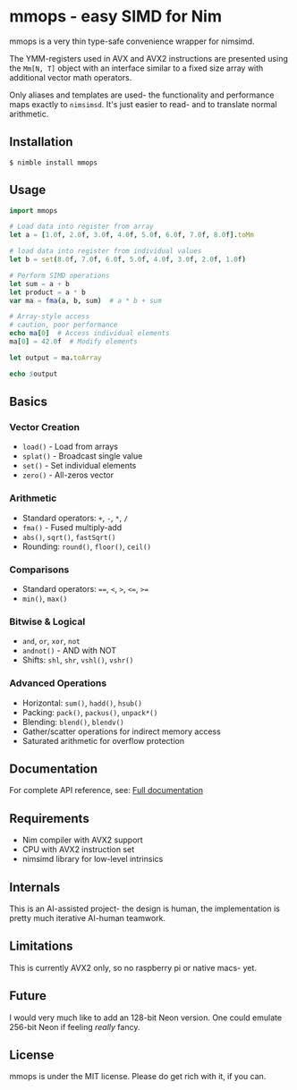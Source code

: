# mmops - easy SIMD for Nim

mmops is a very thin type-safe convenience wrapper for nimsimd.

The YMM-registers used in AVX and AVX2 instructions are presented using the `Mm[N, T]` object with an interface similar to a fixed size array with additional vector math operators.

Only aliases and templates are used- the functionality and performance maps exactly to `nimsimsd`. It's just easier to read- and to translate normal arithmetic.

## Installation

```
$ nimble install mmops
```

## Usage

```nim
import mmops

# Load data into register from array
let a = [1.0f, 2.0f, 3.0f, 4.0f, 5.0f, 6.0f, 7.0f, 8.0f].toMm

# load data into register from individual values
let b = set(8.0f, 7.0f, 6.0f, 5.0f, 4.0f, 3.0f, 2.0f, 1.0f)

# Perform SIMD operations
let sum = a + b
let product = a * b
var ma = fma(a, b, sum)  # a * b + sum

# Array-style access
# caution, poor performance
echo ma[0]  # Access individual elements
ma[0] = 42.0f  # Modify elements

let output = ma.toArray

echo $output
```

## Basics

### Vector Creation
- `load()` - Load from arrays
- `splat()` - Broadcast single value
- `set()` - Set individual elements  
- `zero()` - All-zeros vector

### Arithmetic
- Standard operators: `+`, `-`, `*`, `/`
- `fma()` - Fused multiply-add
- `abs()`, `sqrt()`, `fastSqrt()`
- Rounding: `round()`, `floor()`, `ceil()`

### Comparisons
- Standard operators: `==`, `<`, `>`, `<=`, `>=`
- `min()`, `max()`

### Bitwise & Logical
- `and`, `or`, `xor`, `not`
- `andnot()` - AND with NOT
- Shifts: `shl`, `shr`, `vshl()`, `vshr()`

### Advanced Operations
- Horizontal: `sum()`, `hadd()`, `hsub()`
- Packing: `pack()`, `packus()`, `unpack*()`
- Blending: `blend()`, `blendv()`
- Gather/scatter operations for indirect memory access
- Saturated arithmetic for overflow protection

## Documentation

For complete API reference, see: [Full documentation](https://capocasa.github.io/mmops/mmops.html)

## Requirements

- Nim compiler with AVX2 support
- CPU with AVX2 instruction set
- nimsimd library for low-level intrinsics

## Internals

This is an AI-assisted project- the design is human, the implementation is pretty much iterative AI-human teamwork.

## Limitations

This is currently AVX2 only, so no raspberry pi or native macs- yet.

## Future

I would very much like to add an 128-bit Neon version. One could emulate 256-bit Neon if feeling *really* fancy.

## License

mmops is under the MIT license. Please do get rich with it, if you can.

